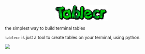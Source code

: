 <p align="center">

<img src="./src/logo.gif" />

</br>

the simplest way to build terminal tables

</p>

`tablecr` is just a tool to create tables on your terminal,
using python.

<img src="https://img.shields.io/badge/Still%20Work-On%20It-orange" />
